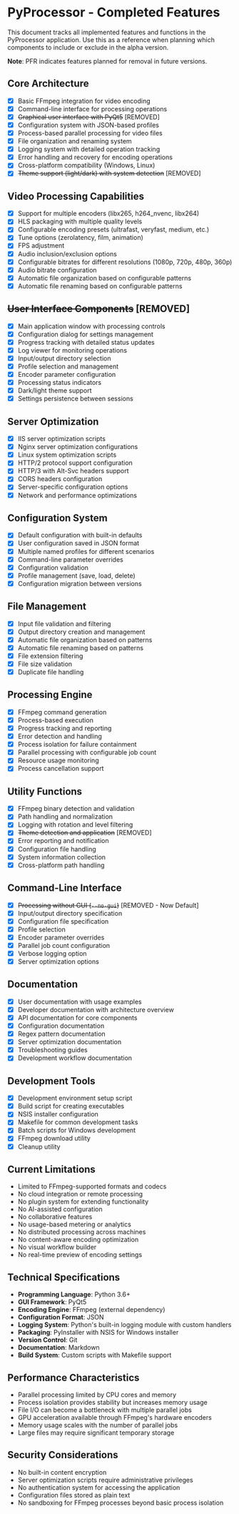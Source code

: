 # PyProcessor - Completed Features

This document tracks all implemented features and functions in the PyProcessor application. Use this as a reference when planning which components to include or exclude in the alpha version.

**Note**: PFR indicates features planned for removal in future versions.

## Core Architecture

- [x] Basic FFmpeg integration for video encoding
- [x] Command-line interface for processing operations
- [x] ~~Graphical user interface with PyQt5~~ [REMOVED]
- [x] Configuration system with JSON-based profiles
- [x] Process-based parallel processing for video files
- [x] File organization and renaming system
- [x] Logging system with detailed operation tracking
- [x] Error handling and recovery for encoding operations
- [x] Cross-platform compatibility (Windows, Linux)
- [x] ~~Theme support (light/dark) with system detection~~ [REMOVED]

## Video Processing Capabilities

- [x] Support for multiple encoders (libx265, h264_nvenc, libx264)
- [x] HLS packaging with multiple quality levels
- [x] Configurable encoding presets (ultrafast, veryfast, medium, etc.)
- [x] Tune options (zerolatency, film, animation)
- [x] FPS adjustment
- [x] Audio inclusion/exclusion options
- [x] Configurable bitrates for different resolutions (1080p, 720p, 480p, 360p)
- [x] Audio bitrate configuration
- [x] Automatic file organization based on configurable patterns
- [x] Automatic file renaming based on configurable patterns

## ~~User Interface Components~~ [REMOVED]

- [x] Main application window with processing controls
- [x] Configuration dialog for settings management
- [x] Progress tracking with detailed status updates
- [x] Log viewer for monitoring operations
- [x] Input/output directory selection
- [x] Profile selection and management
- [x] Encoder parameter configuration
- [x] Processing status indicators
- [x] Dark/light theme support
- [x] Settings persistence between sessions

## Server Optimization

- [x] IIS server optimization scripts
- [x] Nginx server optimization configurations
- [x] Linux system optimization scripts
- [x] HTTP/2 protocol support configuration
- [x] HTTP/3 with Alt-Svc headers support
- [x] CORS headers configuration
- [x] Server-specific configuration options
- [x] Network and performance optimizations

## Configuration System

- [x] Default configuration with built-in defaults
- [x] User configuration saved in JSON format
- [x] Multiple named profiles for different scenarios
- [x] Command-line parameter overrides
- [x] Configuration validation
- [x] Profile management (save, load, delete)
- [x] Configuration migration between versions

## File Management

- [x] Input file validation and filtering
- [x] Output directory creation and management
- [x] Automatic file organization based on patterns
- [x] Automatic file renaming based on patterns
- [x] File extension filtering
- [x] File size validation
- [x] Duplicate file handling

## Processing Engine

- [x] FFmpeg command generation
- [x] Process-based execution
- [x] Progress tracking and reporting
- [x] Error detection and handling
- [x] Process isolation for failure containment
- [x] Parallel processing with configurable job count
- [x] Resource usage monitoring
- [x] Process cancellation support

## Utility Functions

- [x] FFmpeg binary detection and validation
- [x] Path handling and normalization
- [x] Logging with rotation and level filtering
- [x] ~~Theme detection and application~~ [REMOVED]
- [x] Error reporting and notification
- [x] Configuration file handling
- [x] System information collection
- [x] Cross-platform path handling

## Command-Line Interface

- [x] ~~Processing without GUI (`--no-gui`)~~ [REMOVED - Now Default]
- [x] Input/output directory specification
- [x] Configuration file specification
- [x] Profile selection
- [x] Encoder parameter overrides
- [x] Parallel job count configuration
- [x] Verbose logging option
- [x] Server optimization options

## Documentation

- [x] User documentation with usage examples
- [x] Developer documentation with architecture overview
- [x] API documentation for core components
- [x] Configuration documentation
- [x] Regex pattern documentation
- [x] Server optimization documentation
- [x] Troubleshooting guides
- [x] Development workflow documentation

## Development Tools

- [x] Development environment setup script
- [x] Build script for creating executables
- [x] NSIS installer configuration
- [x] Makefile for common development tasks
- [x] Batch scripts for Windows development
- [x] FFmpeg download utility
- [x] Cleanup utility

## Current Limitations

- Limited to FFmpeg-supported formats and codecs
- No cloud integration or remote processing
- No plugin system for extending functionality
- No AI-assisted configuration
- No collaborative features
- No usage-based metering or analytics
- No distributed processing across machines
- No content-aware encoding optimization
- No visual workflow builder
- No real-time preview of encoding settings

## Technical Specifications

- **Programming Language**: Python 3.6+
- **GUI Framework**: PyQt5
- **Encoding Engine**: FFmpeg (external dependency)
- **Configuration Format**: JSON
- **Logging System**: Python's built-in logging module with custom handlers
- **Packaging**: PyInstaller with NSIS for Windows installer
- **Version Control**: Git
- **Documentation**: Markdown
- **Build System**: Custom scripts with Makefile support

## Performance Characteristics

- Parallel processing limited by CPU cores and memory
- Process isolation provides stability but increases memory usage
- File I/O can become a bottleneck with multiple parallel jobs
- GPU acceleration available through FFmpeg's hardware encoders
- Memory usage scales with the number of parallel jobs
- Large files may require significant temporary storage

## Security Considerations

- No built-in content encryption
- Server optimization scripts require administrative privileges
- No authentication system for accessing the application
- Configuration files stored as plain text
- No sandboxing for FFmpeg processes beyond basic process isolation
